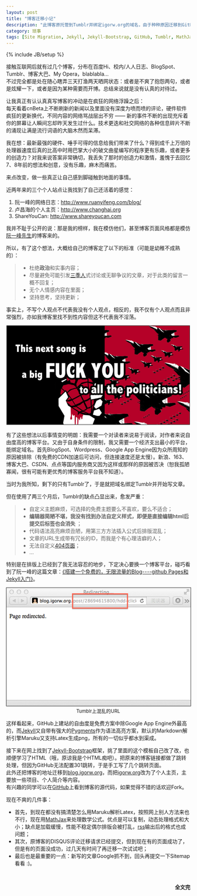 ```yaml
---
layout: post
title: "博客迁移小记"
description: "此博客原托管到Tumblr并绑定igorw.org的域名，由于种种原因迁移到GitHub（默认使用Jekyll解析静态页），我花了两个星期的闲暇时间断断续续的完成了这次迁移。这篇文章主要讲述我博客站点的来历和这次迁移的故事。"
category: 琐事 
tags: [Site Migration, Jekyll, Jekyll-Bootstrap, GitHub, Tumblr, MathJax, Pygments]
---
```

{% include JB/setup %}
<p>
	接触互联网后就有过几个博客，分布在百度Hi、校内/人人日志、BlogSpot、Tumblr、博客大巴、My Opera，blablabla...<br />
	不过完全都是处在随心瞎弄三天打渔两天晒网状态：或者是不爽了抱怨两句，或者是炫耀一下，或者是因为某种需要而开博。总结来说就是没有认真的对待过。
</p>
<p>
	让我真正有认认真真写博客的冲动是在疯狂的网络浮躁之后：<br />
	每天看着cnBeta上不断刷新的新闻以及里面没有深度为喷而喷的评论，硬件软件疯狂的更新换代，不同内容的网络骂战层出不穷 —— 新的事件不断的出现充斥着你的屏幕让人瞬间忘却昨天发生过什么。技术更迭和社交网络的各种信息碎片不断的涌现让满是流行词语的大脑木然而呆滞。<br />
</p>
<p>
	我在想：最新最强的硬件、唾手可得的信息给我们带来了什么？得到成千上万倍的处理器速度后真的比高中时用巴掌大小的破文曲星编写的程序更有乐趣，或者更多的创造力？对我来说答案非常确切，我丢失了那时的创造力和激情，羞愧于去回忆7、8年前的想法和创意，没有乐趣，麻木而痛苦。
</p>
<p>
	来点改变，做一些真正让自己感到脚碰触到地面的事情。
</p>
<p>
	近两年来的三个个人站点让我找到了自己还活着的感觉：
	<ol>
		<li>阮一峰的网络日志：<a href="http://www.ruanyifeng.com/blog/">http://www.ruanyifeng.com/blog/</a></li>
		<li>卢昌海的个人主页：<a href="http://www.changhai.org">http://www.changhai.org</a></li>
		<li>ShareYouCan: <a href="http://www.shareyoucan.com">http://www.shareyoucan.com</a></li>
	</ol>
</p>
<p>我并不耻于公开的说：那是我的榜样，我在模仿他们，甚至博客页面风格都是模仿<a href="http://www.ruanyifeng.com">阮一峰先生</a>的博客来的。</p>
<p>所以，有了这个想法，大概给自己的博客定了以下的标准（可能是幼稚不成熟的）：</p>
<blockquote class="r-background">
	<ul>
		<li>杜绝<strong>政治</strong>和实事内容；</li>
		<li>尽量避免可能引发<a href="http://baike.baidu.com/view/2871922.htm">三季人</a>式讨论或无聊争议的文章，对于此类的留言一概不回复；</li>
		<li>无个人情感内容在里面；</li>
		<li>坚持思考，坚持更新；</li>
	</ul>
</blockquote>
<p>事实上，不写个人观点不代表我没有个人观点，相反的，我不仅有个人观点而且非常强烈，亦如我博客里找不到性内容但这不代表我不淫荡。</p>
<p style="text-align:center;"><img style="border:solid; border-width:1px; width:500px;" src="/img/post/2012-10-23-a-note-of-blog-migration/A-big-F-to-all-P.jpg" /></p>
<p>
	有了这些想法以后事情变的明朗：我需要一个对读者来说易于阅读，对作者来说自由度高的博客平台。又由于自身条件的限制，我又需要一个经济支出最小的平台，能绑定域名。首先BlogSpot、Wordpress、Google App Engine因为众所周知的原因被排除（有免费的CDN加速后可访问，但连接速度还是太慢）。新浪、163、博客大巴、CSDN、点点等国内服务商又因为这样或那样的原因被否决（恕我孤陋寡闻，很有可能有更优秀的博客服务平台我不知道）。
</p>
<p>
	当时为我所知，剩下的只有Tumblr了，于是就把域名绑定Tumblr并开始写文章。
</p>
<p>
	但在使用了两三个月后，Tumblr的缺点凸显出来，愈发严重：
	<blockquote class="r-background">
		<ul>
			<li>自定义主题麻烦，可选择的免费主题要么不喜欢，要么不适合；</li>
			<li>
				<strong>
					编辑器简陋不堪，我没有找到办法自定义样式，即便是直接编辑html后提交后标签也会消失
				</strong>；
			</li>
			<li>代码语法高亮麻烦丑陋，用第三方方法插入公式后排版混乱；</li>
			<li>文章的URL生成带有冗长的ID，而我是个有心理洁癖的人；</li>
			<li>无法自定义<a href="/404">404页面</a>；</li>
			<li>...</li>
		</ul>
	</blockquote>
	特别是在排版上已经到了我无法容忍的地步，下定决心要换一个博客平台，碰巧看到了阮一峰的这篇文章：<a href="http://www.ruanyifeng.com/blog/2012/08/blogging_with_jekyll.html">《搭建一个免费的，无限流量的Blog----github Pages和Jekyll入门》</a>。
</p>
<p style="text-align:center;"><img style="border:solid; border-width:1px;" src="/img/post/2012-10-23-a-note-of-blog-migration/mess-tumblr-url-with-post-id.png" /><br /><span style="font-size:small;">Tumblr上混乱的URL</span></p>
<p>
	这样看起来，GitHub上建站的自由度是免费方案中除Google App Engine外最高的，而<a href="https://github.com/mojombo/jekyll">Jekyll</a>又自带有强大的<a href="http://pygments.org">Pygments</a>作为语法高亮方案，默认的Markdown解析引擎Maruku又支持Latex生成png，所有的一切似乎都水到渠成。
</p>
<p>
	接下来在网上找到了<a href="http://jekyllbootstrap.com">Jekyll-Bootstrap</a>框架，挑了里面的这个模板自己改了改，也顺便学习了HTML（哦，原谅我是个HTML痴吧）。把原来的博客链接都做了跳转处理，但因为GitHub无法配置301跳转，于是手工写了几个跳转页面。<br />
	此外还把博客的地址迁移到<a href="http://blog.igorw.org">blog.igorw.org</a>，而把<a href="http://igorw.org">igorw.org</a>改为了个人主页，主要放一些项目、个人简介等内容。</br>
	有兴趣的同学可以在<a href="https://github.com/waigx/blog">GitHub</a>上看到博客的源代码，如果觉得不错的话欢迎Fork。
</p>
<p>
	现在不爽的几件事：
</p>
<ul>
	<li>
		首先，到现在都没有搞清楚怎么用Maruku解析Latex，按照网上别人方法来也不行，现在用<a href="http://www.mathjax.org">MathJax</a>来处理数学公式。优点是可以复制，动态处理格式和大小；缺点是加载缓慢，性能不稳定偶尔排版会被打乱，<a href="/atom.xml">rss</a>输出后的格式也成问题；
	</li>
	<li>
		其次，原博客的DISQUS评论迁移请求已经提交，但到现在有的页面成功了，但是有的页面没成功，过几天有时间了再迁移一次试试吧；
	</li>
	<li>
		最后也是最重要的一点：新写的文章Google抓不到，回头再提交一下Sitemap看看 :)。
	</li>
</ul>
<p>&nbsp;</p>
<p style="text-align:right"><strong>全文完</strong></p>